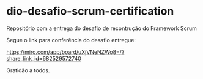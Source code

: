 # dio-desafio-scrum-certification
Repositório com a entrega do desafio de recontrução do Framework Scrum

Segue o link para conferência do desafio entregue:

https://miro.com/app/board/uXjVNeNZWo8=/?share_link_id=682529572740

Gratidão a todos.
